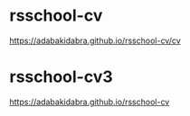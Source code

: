 # rsschool-cv
https://adabakidabra.github.io/rsschool-cv/cv
# rsschool-cv3
https://adabakidabra.github.io/rsschool-cv